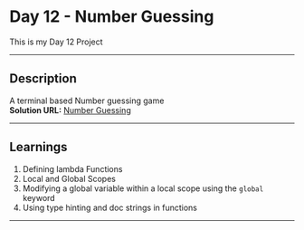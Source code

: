 # Day 12 - Number Guessing

This is my Day 12 Project

---

## Description

A terminal based Number guessing game  
**Solution URL:** [Number Guessing](main.py)

---

## Learnings

1. Defining lambda Functions
2. Local and Global Scopes
3. Modifying a global variable within a local scope using the `global` keyword
4. Using type hinting and doc strings in functions

---
